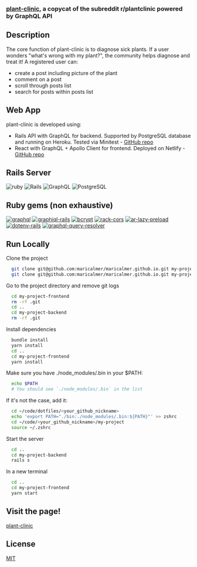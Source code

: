 ### [plant-clinic](https://mellifluous-arithmetic-b968bd.netlify.app/), a copycat of the subreddit r/plantclinic powered by GraphQL API

## Description

The core function of plant-clinic is to diagnose sick plants. If a user wonders "what's wrong with my plant?", the community helps diagnose and treat it! A registered user can:

- create a post including picture of the plant
- comment on a post
- scroll through posts list
- search for posts within posts list

## Web App

plant-clinic is developed using:

- Rails API with GraphQL for backend. Supported by PostgreSQL database and running on Heroku. Tested via Minitest - [GitHub repo](https://github.com/maricalmer/plant-clinic_backend)
- React with GraphQL + Apollo Client for frontend. Deployed on Netlify - [GitHub repo](https://github.com/maricalmer/plant-clinic_frontend)

## Rails Server

![ruby](https://img.shields.io/badge/Ruby-3.1.2-F32C24?style=for-the-badge&logo=ruby&logoColor=white) ![Rails](https://img.shields.io/badge/Rails-7.0.6-C52F24?style=for-the-badge&logo=rubyonrails&logoColor=white) ![GraphQL](https://img.shields.io/badge/graphql-16.7.1-F6009B?style=for-the-badge&logo=graphql&logoColor=white) ![PostgreSQL](https://img.shields.io/badge/PostgreSQL-14.8-4764BE?style=for-the-badge&logo=postgresql&logoColor=white)

## Ruby gems (non exhaustive)

[![graphql](https://img.shields.io/badge/graphql-1.10.0-red.svg)](https://rubygems.org/gems/graphql) [![graphiql-rails](https://img.shields.io/badge/graphiql--rails-1.5.0-red.svg)](https://rubygems.org/gems/graphiql-rails) [![bcrypt](https://img.shields.io/badge/bcrypt-3.1.13-red.svg)](https://rubygems.org/gems/bcrypt) [![rack-cors](https://img.shields.io/badge/rack--cors-2.0.1-red.svg)](https://rubygems.org/gems/rack-cors) [![ar-lazy-preload](https://img.shields.io/badge/ar_lazy_preload-2.0.0-red.svg)](https://rubygems.org/gems/ar_lazy_preload) [![dotenv-rails](https://img.shields.io/badge/dotenv--rails-2.8.1-red.svg)](https://rubygems.org/gems/dotenv-rails) [![graphql-query-resolver](https://img.shields.io/badge/graphql--query--resolver-0.2.0-red.svg)](https://rubygems.org/gems/graphql-query-resolver)

## Run Locally

Clone the project

```bash
  git clone git@github.com:maricalmer/maricalmer.github.io.git my-project-frontend
  git clone git@github.com:maricalmer/maricalmer.github.io.git my-project-backend
```

Go to the project directory and remove git logs

```bash
  cd my-project-frontend
  rm -rf .git
  cd ..
  cd my-project-backend
  rm -rf .git
```

Install dependencies

```bash
  bundle install
  yarn install
  cd ..
  cd my-project-frontend
  yarn install
```

Make sure you have ./node_modules/.bin in your $PATH:

```bash
  echo $PATH
  # You should see `./node_modules/.bin` in the list
```

If it's not the case, add it:

```bash
  cd ~/code/dotfiles/<your_github_nickname>
  echo 'export PATH="./bin:./node_modules/.bin:${PATH}"' >> zshrc
  cd ~/code/<your_github_nickname>/my-project
  source ~/.zshrc
```

Start the server

```bash
  cd ..
  cd my-project-backend
  rails s
```

In a new terminal

```bash
  cd ..
  cd my-project-frontend
  yarn start
```

## Visit the page!

[plant-clinic](https://mellifluous-arithmetic-b968bd.netlify.app/)

## License

[MIT](https://choosealicense.com/licenses/mit/)
